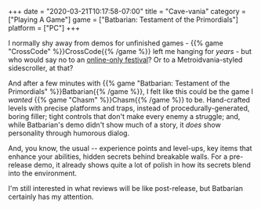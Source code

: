 +++
date = "2020-03-21T10:17:58-07:00"
title = "Cave-vania"
category = ["Playing A Game"]
game = ["Batbarian: Testament of the Primordials"]
platform = ["PC"]
+++

I normally shy away from demos for unfinished games - {{% game "CrossCode" %}}CrossCode{{% /game %}} left me hanging for <i>years</i> - but who would say no to an <a href="https://store.steampowered.com/sale/steamgamefestival-spring">online-only festival</a>?  Or to a Metroidvania-styled sidescroller, at that?

And after a few minutes with {{% game "Batbarian: Testament of the Primordials" %}}Batbarian{{% /game %}}, I felt like this could be the game I <i>wanted</i> {{% game "Chasm" %}}Chasm{{% /game %}} to be.  Hand-crafted levels with precise platforms and traps, instead of procedurally-generated, boring filler; tight controls that don't make every enemy a struggle; and, while Batbarian's demo didn't show much of a story, it <i>does</i> show personality through humorous dialog.

And, you know, the usual -- experience points and level-ups, key items that enhance your abilities, hidden secrets behind breakable walls.  For a pre-release demo, it already shows quite a lot of polish in how its secrets blend into the environment.

I'm still interested in what reviews will be like post-release, but Batbarian certainly has my attention.
